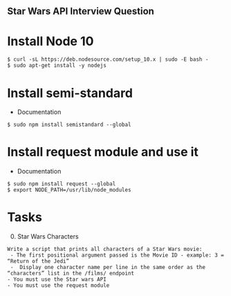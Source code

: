## Star Wars API Interview Question

# Install Node 10
```
$ curl -sL https://deb.nodesource.com/setup_10.x | sudo -E bash -
$ sudo apt-get install -y nodejs
```
# Install semi-standard
- Documentation
```
$ sudo npm install semistandard --global
```
# Install request module and use it
- Documentation
```
$ sudo npm install request --global
$ export NODE_PATH=/usr/lib/node_modules
```

# Tasks
0. Star Wars Characters
```
Write a script that prints all characters of a Star Wars movie:
 - The first positional argument passed is the Movie ID - example: 3 = “Return of the Jedi”
 -  Display one character name per line in the same order as the “characters” list in the /films/ endpoint
- You must use the Star wars API
- You must use the request module
```
